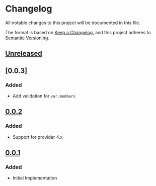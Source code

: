 # Changelog

All notable changes to this project will be documented in this file.

The format is based on [Keep a Changelog](https://keepachangelog.com/en/1.0.0/),
and this project adheres to [Semantic Versioning](https://semver.org/spec/v2.0.0.html).

## [Unreleased]

## [0.0.3]

### Added

- Add validation for `var.members`

## [0.0.2]

### Added

- Support for provider 4.x

## [0.0.1]

### Added

- Initial Implementation

[unreleased]: https://github.com/mineiros-io/terraform-google-pubsub-subscription-iam/compare/v0.0.3...HEAD
[0.0.2]: https://github.com/mineiros-io/terraform-google-pubsub-subscription-iam/compare/v0.0.2...v0.0.3
[0.0.2]: https://github.com/mineiros-io/terraform-google-pubsub-subscription-iam/compare/v0.0.1...v0.0.2
[0.0.1]: https://github.com/mineiros-io/terraform-google-pubsub-subscription-iam/releases/tag/v0.0.1

